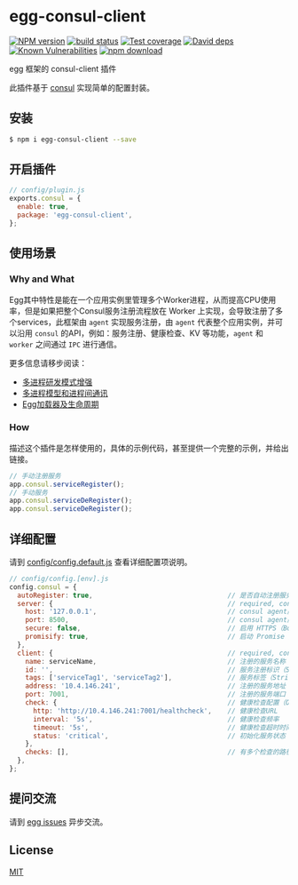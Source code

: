 # egg-consul-client

[![NPM version][npm-image]][npm-url]
[![build status][travis-image]][travis-url]
[![Test coverage][codecov-image]][codecov-url]
[![David deps][david-image]][david-url]
[![Known Vulnerabilities][snyk-image]][snyk-url]
[![npm download][download-image]][download-url]

[npm-image]: https://img.shields.io/npm/v/egg-consul-client.svg?style=flat-square
[npm-url]: https://npmjs.org/package/egg-consul-client
[travis-image]: https://img.shields.io/travis/eggjs/egg-consul-client.svg?style=flat-square
[travis-url]: https://travis-ci.org/eggjs/egg-consul-client
[codecov-image]: https://img.shields.io/codecov/c/github/eggjs/egg-consul-client.svg?style=flat-square
[codecov-url]: https://codecov.io/github/eggjs/egg-consul-client?branch=master
[david-image]: https://img.shields.io/david/eggjs/egg-consul-client.svg?style=flat-square
[david-url]: https://david-dm.org/eggjs/egg-consul-client
[snyk-image]: https://snyk.io/test/npm/egg-consul-client/badge.svg?style=flat-square
[snyk-url]: https://snyk.io/test/npm/egg-consul-client
[download-image]: https://img.shields.io/npm/dm/egg-consul-client.svg?style=flat-square
[download-url]: https://npmjs.org/package/egg-consul-client

egg 框架的 consul-client 插件

此插件基于 [consul](https://github.com/silas/node-consul) 实现简单的配置封装。


## 安装

```bash
$ npm i egg-consul-client --save
```

## 开启插件

```js
// config/plugin.js
exports.consul = {
  enable: true,
  package: 'egg-consul-client',
};
```

## 使用场景

### Why and What

Egg其中特性是能在一个应用实例里管理多个Worker进程，从而提高CPU使用率，但是如果把整个Consul服务注册流程放在 Worker 上实现，会导致注册了多个services，此框架由 `agent` 实现服务注册，由 `agent` 代表整个应用实例，并可以沿用 `consul` 的API，例如：服务注册、健康检查、KV 等功能，`agent` 和 `worker` 之间通过 `IPC` 进行通信。

更多信息请移步阅读：
- [多进程研发模式增强](https://eggjs.org/zh-cn/advanced/cluster-client.html)
- [多进程模型和进程间通讯](https://eggjs.org/zh-cn/core/cluster-and-ipc.html)
- [Egg加载器及生命周期](https://eggjs.org/zh-cn/advanced/loader.html#%E7%94%9F%E5%91%BD%E5%91%A8%E6%9C%9F)

### How
描述这个插件是怎样使用的，具体的示例代码，甚至提供一个完整的示例，并给出链接。

```javascript
// 手动注册服务
app.consul.serviceRegister();
// 手动服务
app.consul.serviceDeRegister();
app.consul.serviceDeRegister();
```


## 详细配置

请到 [config/config.default.js](config/config.default.js) 查看详细配置项说明。

```javascript
// config/config.[env].js
config.consul = {
  autoRegister: true,                                  // 是否自动注册服务
  server: {                                            // required, consul agent 服务配置
    host: '127.0.0.1',                                 // consul agent服务IP（String, default: 127.0.0.1）
    port: 8500,                                        // consul agent服务端口（Integer, default: 8500）
    secure: false,                                     // 启用 HTTPS（Boolean, default: false）
    promisify: true,                                   // 启动 Promise 风格，默认为 Callback（Boolean|Function, optional）
  },
  client: {                                            // required, consul service 配置
    name: serviceName,                                 // 注册的服务名称（String）
    id: '',                                            // 服务注册标识（String, optional）
    tags: ['serviceTag1', 'serviceTag2'],              // 服务标签（String[], optional）
    address: '10.4.146.241',                           // 注册的服务地址（String, optional）
    port: 7001,                                        // 注册的服务端口（Integer, optional）
    check: {                                           // 健康检查配置（Object, optional）
      http: 'http://10.4.146.241:7001/healthcheck',    // 健康检查URL
      interval: '5s',                                  // 健康检查频率
      timeout: '5s',                                   // 健康检查超时时间
      status: 'critical',                              // 初始化服务状态（String, optional）
    },
    checks: [],                                        // 有多个检查的路径，可采用对象数组形式，参数参照check的（Object[], optional）
  },
};
```

## 提问交流

请到 [egg issues](https://github.com/kidneyleung/egg-consul-client/issues) 异步交流。

## License

[MIT](LICENSE)

